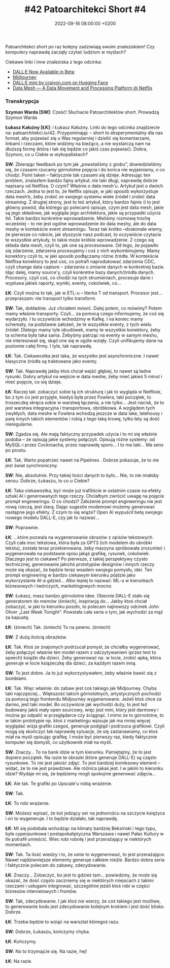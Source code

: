 ﻿---
layout: post
title: '#42 Patoarchitekci Short #4'
date: 2022-09-16 08:00:00 +0200
description: 
img: "42"
tags: [ "midjourney", "ai", "dalle", "datamesh" ] 
spreaker: 51256142
---
Patoarchitekci short po raz kolejny zadziwiają swoim znaleziskiem! Czy komputery naprawdę zaczęły czytać ludziom w myślach?


Ciekawe linki i inne znaleziska z tego odcinka:
- [DALL·E Now Available in Beta](https://openai.com/blog/dall-e-now-available-in-beta/) 
- [Midjourney](https://www.midjourney.com/home/) 
- [DALL·E mini by craiyon.com on Hugging Face](https://huggingface.co/spaces/dalle-mini/dalle-mini)
- [Data Mesh — A Data Movement and Processing Platform @ Netflix](https://netflixtechblog.com/data-mesh-a-data-movement-and-processing-platform-netflix-1288bcab2873) 

### Transkrypcja

**Szymon Warda [SW]**: Cześć! Słuchacie Patoarchitektów short. Prowadzą Szymon Warda
 
**Łukasz Kałużny [ŁK]**: i Łukasz Kałużny. Linki do tego odcinka znajdziecie na: patoarchitekci.io/42. Przypominając – short to eksperymentalny dla nas format, aby pojawiać się u Was regularniej i dzielić się komentarzami, linkami i rzeczami, które widzimy na bieżąco, a nie wystarczą nam na dłuższą formę (która i tak się będzie co jakiś czas pojawiać). Dobra, Szymon, co u Ciebie w wykopaliskach?
 
**SW**: Zbierając feedback po tym jak „powstaliśmy z grobu”, dowiedzieliśmy się, że czasami rzucamy górnolotne pojęcia i do końca nie wyjaśniamy, o co chodzi. Point taken – faktycznie tak czasami się dzieje. Adresując ten problem, znalazłem bardzo fajny artykuł, nie taki długi, naprawdę dobrze napisany od Netflixa. O czym? Właśnie o data mesh'u. Artykuł jest o dwóch rzeczach. Jedna to jest to, że Netflix opisuje, w jaki sposób wykorzystuje data mesh’e, żeby zrobić ze swojego systemu wiele źródeł i zrobić data streaming. Z drugiej strony, jest to też artykuł, który bardzo fajnie (i to jest główny powód, dla którego go polecam) opisuje, czym jest data mesh, jakie są jego składowe, jak wygląda jego architektura, jakie są przypadki użycia itd. Takie bardzo konkretne wprowadzenie. Mieliśmy rozmowę trochę wcześniej – to nie jest ogólne wprowadzenie do data meshy, ale do data meshy w kontekście event streamingu. Teraz tak krótko –doskonale wiemy, że pierwsze co robicie, jak słyszycie nasz podcast, to oczywiście czytacie te wszystkie artykuły, to takie może krótkie wprowadzenie. Z czego się składa data mesh, czyli to, jak one są procesowane. Od tego, że pojawiło się zdarzenie, zdarzenia procesujemy i coś z nich wykombinujemy. Mamy konektory czyli to, w jaki sposób podłączamy różne źródła. W kontekście Netflixa konektory to jest coś, co potrafi naprodukować zdarzenia CDC, czyli change data capture – zdarzenia o zmianie danych w konkretnej bazie. Idąc dalej, mamy source'y, czyli konkretne bazy danych/źródła danych. Procesory, czyli coś, co chodzi na tych strumieniach, procesuje dane i wypluwa jakieś raporty, wyniki, eventy, cokolwiek, co…
 
**ŁK**: Czyli można to tak, jak w ETL-u – literka T od transport. Procesor jest… przepraszam: nie transport tylko transform.


**SW**: Tak, dokładnie. Już chciałem mówić. Dalej potem, co mówimy? Potem mamy właśnie transporty. Czyli… za pomocą czego informujemy, że coś się wydarzyło. I tu oczywiście wchodzimy w Kafkę. I na koniec mamy schematy, na podstawie założeń, że te wszystkie eventy, z tych wielu źródeł. Dlatego mamy tyle obudówek, mamy te wszystkie konektory, żeby ta schema była taka sama. Żebyśmy patrząc na eventy w samym meshu, nie interesowali się, skąd one się w ogóle wzięły. Czyli unifikujemy dane na poziomie całej firmy. I tyle, tak naprawdę.


**ŁK**: Tak. Ciekawostka jest taka, że wszystko jest asynchroniczne. I nawet klasyczne źródła są traktowane jako eventy.


**SW**: Tak. Naprawdę jakby ktoś chciał wejść głębiej, to nawet są ładne rysunki. Dobry artykuł na wejście w data meshe, żeby mieć jakieś 5 minut i mieć pojęcie, co się dzieje. 


**ŁK**: Raczej tak: zobaczyć sobie tą ich strukturę i jak to wygląda w Netflixie, bo z tym co jest przyjęte, kiedyś była przez Fowlera, taki początek, to troszeczkę skręca sobie w warstwę łączenia, a nie tylko… Jest nacisk, że to jest warstwa integracyjna i transportowa, obróbkowa. A względem tych zwykłych, data meshe w Fowlera wchodzą jeszcze w data lake, latehousy i parę innych takich elementów i robią z tego taką krowę, tylko łaty są dość nieregularne.


**SW**: Zgadza się. Ale mają faktyczny przypadek użycia i to mi się właśnie podoba – że opisują jakie systemy połączyli. Opisują różne systemy: od MySQL-i przez Cockroacha, przez naprawdę sporo… I to ma taki… Ma sens po prostu.


**ŁK**: Tak. Warto popatrzeć nawet na Pipelines . Dobrze pokazuje, że to nie jest świat synchroniczny.


**SW**: Nie, absolutnie. Przy takiej ilości danych to było… Nie, to nie miałoby sensu. Dobrze, Łukaszu, to co u Ciebie?


**ŁK**: Taka ciekawostka, być może już trafiliście w ostatnim czasie na efekty sztuki AI i generowanych tego rzeczy. Chciałbym zwrócić uwagę na pojęcie prompt engineeringu. O co chodzi? Założenie prompt engineeringu nie jest nową rzeczą, jest starą. Dając sugestie modemowi możemy generować następne jego efekty. Z czym to się wiąże? Open AI wypuścił betę swojego nowego modelu DALL-E, czy jak to nazwać…


**SW**: Poprawnie.


**ŁK**: …które pozwala na wygenerowanie obrazów z opisów tekstowych. Czyli cała moc tekstowa, która była za GPT3 (ich modelem do obróbki tekstu), została teraz przekierowana, żeby maszyna spróbowała zrozumieć i wygenerowała na podstawie opisu jakąś grafikę, rysunek, cokolwiek. Dlaczego jest to ciekawe? Po pierwsze, z takiej perspektywy czysto technicznej, generowanie jakichś prototypów designów i innych rzeczy może się okazać, że będzie teraz wsadem swojego pomysłu, idei. Ten prompt engineering w bardzo ciekawym kierunku pójdzie jako wykorzystanie AI-a gdzieś… Albo lepiej to nazwać: ML-a w kierunkach biznesowych i twórczych, marketingowych mocno. 


**SW**: Łukasz, masz bardzo górnolotne idee. Obecnie DALL-E stało się generatorem do memów (śmiech), inspiracją do… Jakby ktoś chciał zobaczyć, w jaki to kierunku poszło, to polecam najnowszy odcinek John Oliver „Last Week Tonight”. Powstała cała seria o tym, jak wychodzi za mąż za kapustę.


**ŁK**: (śmiech) Tak. (śmiech) To na pewno. (śmiech)


**SW**: Z dużą ilością obrazków.


**ŁK**: Tak. Ktoś ze znajomych podrzucał pomysł, że chciałby wygenerować, żeby połączyć właśnie ten model razem z odczytywaniem (przez text to speech) książki dla dzieci. Żeby generować np. w locie, zrobić apkę, która generuje w locie książeczkę dla dzieci, za każdym razem inną.


**SW**: To jest dobre. Ja to już wykorzystywałem, żeby właśnie bawić się z bomblami.


**ŁK**: Tak. Więc właśnie: do zabaw jest coś takiego jak Midjourney. Chyba taki najczęściej… Większość takich górnolotnych, artystycznych pochodzi za pomocą tego frontendu Midjourney wygenerowane. Jeżeli ktoś chce za darmo, jest taki model. Bo oczywiście jak wychodzi duży, to jest też budowany jakiś mały open sourcowy, więc jest mini, który jest darmowy i można go odpalić w przeglądarce czy ściągnąć. I mimo że to górnolotne, to w takim prototypie np. ktoś z marketingu wpisuje jak ma mniej więcej wyglądać wizja grafiki czegoś, generuje podgląd i podrzuca grafikowi. Czyli mogą się skończyć tak naprawdę sytuacje, że się zastanawiamy, co ktoś miał na myśli opisując grafikę. I może być pierwszy raz, kiedy faktycznie komputer się domyśli, co użytkownik miał na myśli. 


**SW**: Znaczy… To na bank idzie w tym kierunku. Pamiętajmy, że to jest dopiero początek. Na razie te obrazki (które generuje DALL-E) są często rysunkowe. To nie jest jakość zdjęć. To jest bardziej komiksowy element – widać, że to nie jest prawdziwe. Ale różnica jakaś jest. I w jakim to kierunku idzie? Wydaje mi się, że będziemy mogli spokojnie generować zdjęcia…


**ŁK**: Ale tak. Te grafiki po Upscale'u robią wrażenie. 


**SW**: Tak.


**ŁK**: To robi wrażenie.


**SW**: Możesz wpisać, że kot jedzący ser na jednorożcu na szczycie księżyca i on to wygeneruje. I to będzie działało, tak naprawdę.


**ŁK**: Mi się podobała wchodząc na klimaty bardziej Beksiński i tego typu, była cyperpunkowa i postapokaliptyczna Warszawa i nawet Pałac Kultury w tle potrafił umieścić. Wiec robi robotę i jest przerażający w niektórych momentach. 


**SW**: Tak. Ta ilość wiedzy i to, że umie to wygenerować, to jest przerażające. Nawet najdziwniejsze elementy generuje całkiem nieźle. Bardzo dobra seria i faktycznie polecam do zabawy, zdecydowanie.


**ŁK**: Znaczy… Zobaczyć, bo jest to gdzieś tam… powiedzmy, że może się okazać, że dość często zaczniemy się w niektórych miejscach z takimi rzeczami i usługami integrować, szczególnie jeżeli ktoś robi w części biznesów internetowych i frontów.


**SW**: Tak, zdecydowanie. I jak ktoś nie wierzy, że coś takiego jest możliwe, to generowanie kodu jest zdecydowanie kolejnym krokiem i jest dość blisko. Dobrze.


**ŁK**: Trzeba będzie to wziąć na warsztat któregoś razu.


**SW**: Dobrze, Łukaszu, kończymy chyba. 


**ŁK**: Kończymy.


**SW**: No to trzymajcie się. Na razie, hej!


**ŁK**: Na razie.
